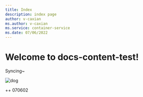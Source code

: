 ```yaml
---
title: Index
description: index page
author: v-caxian
ms.author: v-caxian
ms.service: container-service
ms.date: 07/06/2022
---
```


# Welcome to docs-content-test!

Syncing~

![dog](./images/cat.jpg)

++ 070602
